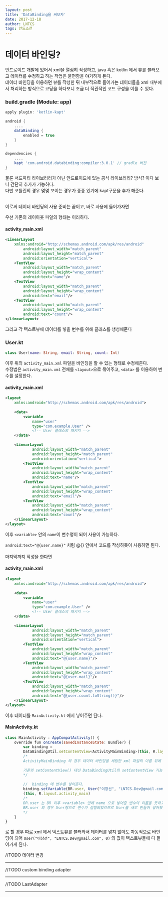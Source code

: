 ```yaml
---
layout: post
title: 'DataBinding을 써보자'
date: 2017-12-18
author: LNTCS
tags: 안드소전
---
```

# 데이터 바인딩?
안드로이드 개발에 있어서 xml을 열심히 작성하고, java 혹은 kotlin 에서 뷰를 불러오고 데이터를 수정하고 하는 작업은 불편함을 야기하게 된다.<br>
데이터 바인딩을 이용하면 뷰를 작성한 뒤 내부적으로 들어가는 데이터들을 xml 내부에서 처리하는 방식으로 코딩을 하다보니 조금 더 직관적인 코드 구성을 이룰 수 있다.

### build.gradle (Module: app)
```gradle
apply plugin: 'kotlin-kapt'

android {
    ....
    dataBinding {
        enabled = true
    }
}

dependencies {
	....
    kapt 'com.android.databinding:compiler:3.0.1' // gradle 버전
}
```
물론 서드파티 라이브러리가 아닌 안드로이드에 있는 공식 라이브러리? 방식? 이다 보니 간단히 추가가 가능하다.<br>
다만 코틀린의 경우 몇몇 꼬이는 경우가 종종 있기에 kapt구문을 추가 해준다.<br><br>

이로써 데이터 바인딩의 사용 준비는 끝이고, 바로 사용에 들어가자면

우선 기존의 레이아웃 파일의 형태는 이러하다.
#### activity_main.xml
```xml
<LinearLayout
	xmlns:android="http://schemas.android.com/apk/res/android"
        android:layout_width="match_parent"
        android:layout_height="match_parent"
        android:orientation="vertical">
	<TextView
		android:layout_width="match_parent"
        android:layout_height="wrap_content"
		android:text="name"/>
	<TextView
		android:layout_width="match_parent"
        android:layout_height="wrap_content"
		android:text="email"/>
	<TextView
		android:layout_width="match_parent"
        android:layout_height="wrap_content"
		android:text="count"/>
</LinearLayout>
```

그리고 각 텍스트뷰에 데이터를 넣을 변수를 위해 클래스를 생성해준다
### User.kt
```kotlin
class User(name: String, email: String, count: Int)
```
이후 위의 `activity_main.xml` 파일을 바인딩을 할 수 있는 형태로 수정해준다.<br>
수정법은 `activity_main.xml` 전체를 `<layout>`으로 묶어주고, `<data>` 를 이용하여 변수를 설정한다.

#### activity_main.xml
```xml
<layout
	xmlns:android="http://schemas.android.com/apk/res/android">
	
	<data>
    	<variable
        	name="user"
			type="com.example.User" /> 
			<!-- User 클래스의 패키지 -->
	</data>
	
	<LinearLayout
			android:layout_width="match_parent"
	        android:layout_height="match_parent"
	        android:orientation="vertical">
		<TextView
			android:layout_width="match_parent"
	        android:layout_height="wrap_content"
			android:text="name"/>
		<TextView
			android:layout_width="match_parent"
	        android:layout_height="wrap_content"
			android:text="email"/>
		<TextView
			android:layout_width="match_parent"
	        android:layout_height="wrap_content"
			android:text="count"/>
	</LinearLayout>
</layout>
```
이후 `<variable>` 안의 `name`이 변수명이 되어 사용이 가능하다.

`android:text="@{user.name}"` 처럼 @{} 안에서 코드를 작성하듯이 사용하면 된다.<br><br>
마지막까지 작성을 한다면
#### activity_main.xml
```xml
<layout
	xmlns:android="http://schemas.android.com/apk/res/android">
	
	<data>
    	<variable
        	name="user"
			type="com.example.User" /> 
			<!-- User 클래스의 패키지 -->
	</data>
	
	<LinearLayout
			android:layout_width="match_parent"
	        android:layout_height="match_parent"
	        android:orientation="vertical">
		<TextView
			android:layout_width="match_parent"
	        android:layout_height="wrap_content"
			android:text="@{user.name}"/>
		<TextView
			android:layout_width="match_parent"
	        android:layout_height="wrap_content"
			android:text="@{user.mail}"/>
		<TextView
			android:layout_width="match_parent"
	        android:layout_height="wrap_content"
			android:text="@{user.count.toString()}"/>
	</LinearLayout>
</layout>
```
이후 데이터를 `MainActivity.kt` 에서 넣어주면 된다.
#### MainActivity.kt
```javascript
class MainActivity : AppCompatActivity() {
    override fun onCreate(savedInstanceState: Bundle?) {
		var binding = 
        DataBindingUtil.setContentView<ActivityMainBinding>(this, R.layout.activity_main)
		/*
		ActivityMainBinding 의 경우 데이터 바인딩을 세팅한 xml 파일의 이름 뒤에 Binding을 붙이는 방식이다.
		
		기존의 setContentView() 대신 DataBindingUtil의 setContentView 기능을 이용
		*/
		
		//  binding 에 변수를 넣어준다.
		binding.setVariable(BR.user, User("이창선", "LNTCS.Dev@gmail.com", 0))
		(this, R.layout.activity_main)
		/*
		BR.user 는 BR 이후 <variable> 안에 name 으로 넣어준 변수의 이름을 뜻하고
        BR.user 의 경우 User형으로 변수가 설정되있으므로 User를 새로 만들어 넣어줬다.
		*/
	}
}
```
로 할 경우 따로 xml 에서 텍스트뷰를 불러와서 데이터를 넣지 않아도 자동적으로 바인딩이 되어 `User("이창선", "LNTCS.Dev@gmail.com", 0)` 의 값이 텍스트뷰들에 다 들어가게 된다.

//TODO 데이터 변경

----

//TODO custom binding adapter

----

//TODO LastAdapter

----

